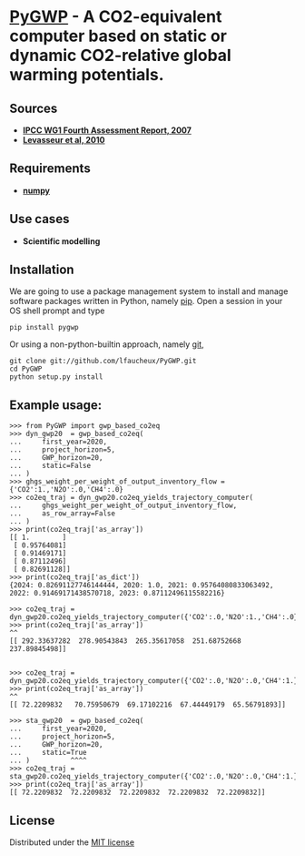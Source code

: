 # [PyGWP](https://github.com/lfaucheux/PyGWP) - A **CO2-equivalent computer** based on static or dynamic CO2-relative global warming potentials.

## Sources 
- **[IPCC WG1 Fourth Assessment Report, 2007](https://www.ipcc.ch/publications_and_data/ar4/wg1/en/ch2s2-10-2.html)**
- **[Levasseur et al, 2010](http://pubs.acs.org/doi/abs/10.1021/es9030003)**

## Requirements

- **[numpy](http://www.numpy.org/)**

## Use cases

- **Scientific modelling**
    
## Installation

We are going to use a package management system to install and manage software packages written in Python, namely [pip](https://en.wikipedia.org/wiki/Pip_(package_manager)). Open a session in your OS shell prompt and type

    pip install pygwp

Or using a non-python-builtin approach, namely [git](https://git-scm.com/downloads),

    git clone git://github.com/lfaucheux/PyGWP.git
    cd PyGWP
    python setup.py install

## Example usage:

    >>> from PyGWP import gwp_based_co2eq
    >>> dyn_gwp20  = gwp_based_co2eq(
    ...     first_year=2020,
    ...     project_horizon=5,
    ...     GWP_horizon=20,
    ...     static=False
    ... )
    >>> ghgs_weight_per_weight_of_output_inventory_flow = {'CO2':1.,'N2O':.0,'CH4':.0}
    >>> co2eq_traj = dyn_gwp20.co2eq_yields_trajectory_computer(
    ...     ghgs_weight_per_weight_of_output_inventory_flow,
    ...     as_row_array=False
    ... )
    >>> print(co2eq_traj['as_array'])
    [[ 1.        ]
     [ 0.95764081]
     [ 0.91469171]
     [ 0.87112496]
     [ 0.82691128]]
    >>> print(co2eq_traj['as_dict'])
    {2024: 0.82691127746144444, 2020: 1.0, 2021: 0.95764080833063492, 2022: 0.91469171438570718, 2023: 0.87112496115582216}

    >>> co2eq_traj = dyn_gwp20.co2eq_yields_trajectory_computer({'CO2':.0,'N2O':1.,'CH4':.0})
    >>> print(co2eq_traj['as_array'])                                           ^^
    [[ 292.33637282  278.90543843  265.35617058  251.68752668  237.89845498]]


    >>> co2eq_traj = dyn_gwp20.co2eq_yields_trajectory_computer({'CO2':.0,'N2O':.0,'CH4':1.})
    >>> print(co2eq_traj['as_array'])                                                    ^^
    [[ 72.2209832   70.75950679  69.17102216  67.44449179  65.56791893]]

    >>> sta_gwp20  = gwp_based_co2eq(
    ...     first_year=2020,
    ...     project_horizon=5,
    ...     GWP_horizon=20,
    ...     static=True
    ... )          ^^^^                                            
    >>> co2eq_traj = sta_gwp20.co2eq_yields_trajectory_computer({'CO2':.0,'N2O':.0,'CH4':1.})
    >>> print(co2eq_traj['as_array'])
    [[ 72.2209832  72.2209832  72.2209832  72.2209832  72.2209832]]


## License
Distributed under the [MIT license](https://opensource.org/licenses/MIT)
